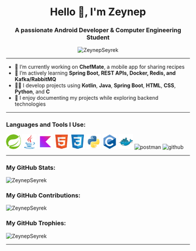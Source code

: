 <h1 align="center">Hello 👋, I'm Zeynep</h1>
<h3 align="center">A passionate Android Developer & Computer Engineering Student</h3>

<p align="center">
  <img src="https://komarev.com/ghpvc/?username=ZeynepSeyrek&label=Profile%20Views&color=0e75b6&style=flat" alt="ZeynepSeyrek" />
</p>

---

- 🔭 I’m currently working on **ChefMate**, a mobile app for sharing recipes  
- 🌱 I’m actively learning **Spring Boot, REST APIs, Docker, Redis, and Kafka/RabbitMQ**  
- 👩‍💻 I develop projects using **Kotlin**, **Java**, **Spring Boot**, **HTML**, **CSS**, **Python**, and **C**  
- 📝 I enjoy documenting my projects while exploring backend technologies  

---

<h3 align="left">Languages and Tools I Use:</h3>
<p align="left">
  <img src="https://raw.githubusercontent.com/devicons/devicon/master/icons/spring/spring-original.svg" alt="spring" width="40" height="40"/>
  <img src="https://raw.githubusercontent.com/devicons/devicon/master/icons/java/java-original.svg" alt="java" width="40" height="40"/>
  <img src="https://raw.githubusercontent.com/devicons/devicon/master/icons/kotlin/kotlin-original.svg" alt="kotlin" width="40" height="40"/>
  <img src="https://raw.githubusercontent.com/devicons/devicon/master/icons/html5/html5-original.svg" alt="html" width="40" height="40"/>
  <img src="https://raw.githubusercontent.com/devicons/devicon/master/icons/css3/css3-original.svg" alt="css" width="40" height="40"/>
  <img src="https://raw.githubusercontent.com/devicons/devicon/master/icons/python/python-original.svg" alt="python" width="40" height="40"/>
  <img src="https://raw.githubusercontent.com/devicons/devicon/master/icons/c/c-original.svg" alt="c" width="40" height="40"/>
  <img src="https://raw.githubusercontent.com/devicons/devicon/master/icons/docker/docker-original.svg" alt="docker" width="40" height="40"/>
  <img src="https://www.vectorlogo.zone/logos/getpostman/getpostman-icon.svg" alt="postman" width="40" height="40"/>
  <img src="https://www.vectorlogo.zone/logos/github/github-icon.svg" alt="github" width="40" height="40"/>
</p>

---

<h3 align="left">My GitHub Stats:</h3>
<p align="left">
  <img src="https://github-readme-stats.vercel.app/api?username=ZeynepSeyrek&show_icons=true&locale=en" alt="ZeynepSeyrek" />
</p>

<h3 align="left">My GitHub Contributions:</h3>
<p align="left">
  <img src="https://github-readme-streak-stats.herokuapp.com/?user=ZeynepSeyrek" alt="ZeynepSeyrek" />
</p>

<h3 align="left">My GitHub Trophies:</h3>
<p align="left">
  <img src="https://github-profile-trophy.vercel.app/?username=ZeynepSeyrek" alt="ZeynepSeyrek" />
</p>

---
